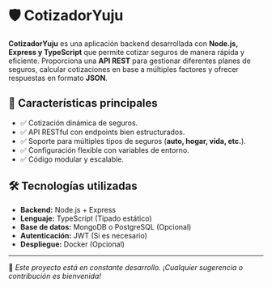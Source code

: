 # 🛡️ CotizadorYuju

**CotizadorYuju** es una aplicación backend desarrollada con **Node.js, Express y TypeScript** que permite cotizar seguros de manera rápida y eficiente. Proporciona una **API REST** para gestionar diferentes planes de seguros, calcular cotizaciones en base a múltiples factores y ofrecer respuestas en formato **JSON**.

## 🚀 Características principales

- ✅ Cotización dinámica de seguros.
- ✅ API RESTful con endpoints bien estructurados.
- ✅ Soporte para múltiples tipos de seguros (**auto, hogar, vida, etc.**).
- ✅ Configuración flexible con variables de entorno.
- ✅ Código modular y escalable.

## 🛠️ Tecnologías utilizadas

- **Backend:** Node.js + Express
- **Lenguaje:** TypeScript (Tipado estático)
- **Base de datos:** MongoDB o PostgreSQL (Opcional)
- **Autenticación:** JWT (Si es necesario)
- **Despliegue:** Docker (Opcional)

---

📌 _Este proyecto está en constante desarrollo. ¡Cualquier sugerencia o contribución es bienvenida!_  

